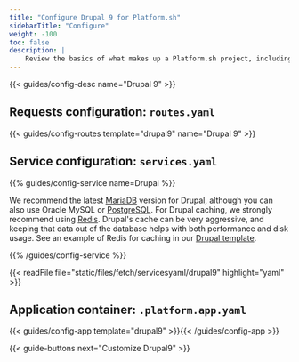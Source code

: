 ```yaml
---
title: "Configure Drupal 9 for Platform.sh"
sidebarTitle: "Configure"
weight: -100
toc: false
description: |
    Review the basics of what makes up a Platform.sh project, including its three principle configuration files and how to define them for Drupal.
---
```


{{< guides/config-desc name="Drupal 9" >}}

## Requests configuration: `routes.yaml`

{{< guides/config-routes template="drupal9" name="Drupal 9" >}}

## Service configuration: `services.yaml`

{{% guides/config-service name=Drupal %}}

We recommend the latest [MariaDB](/configuration/services/mysql/_index.md) version for Drupal,
although you can also use Oracle MySQL or [PostgreSQL](/configuration/services/postgresql.md).
For Drupal caching, we strongly recommend using [Redis](/configuration/services/redis.md).
Drupal's cache can be very aggressive,
and keeping that data out of the database helps with both performance and disk usage.
See an example of Redis for caching in our [Drupal template](https://github.com/platformsh-templates/drupal9).

{{% /guides/config-service %}}

{{< readFile file="static/files/fetch/servicesyaml/drupal9" highlight="yaml" >}}

## Application container: `.platform.app.yaml`

{{< guides/config-app template="drupal9" >}}{{< /guides/config-app >}}

{{< guide-buttons next="Customize Drupal9" >}}
